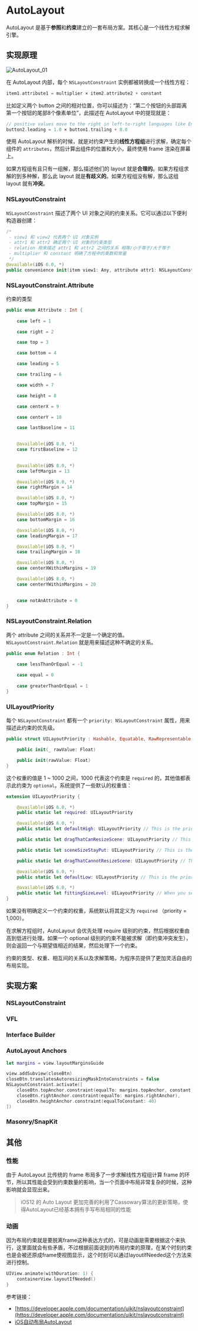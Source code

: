 # AutoLayout

AutoLayout 是基于**参照**和**约束**建立的一套布局方案。其核心是一个线性方程求解引擎。

## 实现原理

![AutoLayout_01](AutoLayout_01.png)

在 AutoLayout 内部，每个 `NSLayoutConstraint` 实例都被转换成一个线性方程：

```swift
item1.attribute1 = multiplier × item2.attribute2 + constant
```
比如定义两个 button 之间的相对位置，你可以描述为：“第二个按钮的头部距离第一个按钮的尾部8个像素单位”，此描述在 AutoLayout 中的提现就是：

```swift
// positive values move to the right in left-to-right languages like English.
button2.leading = 1.0 × button1.trailing + 8.0
```

使用 AutoLayout 解析的时候，就是对约束产生的**线性方程组**进行求解，确定每个组件的 `attributes`，然后计算出组件的位置和大小，最终使用 frame 渲染在屏幕上。

如果方程组有且只有一组解，那么描述他们的 layout 就是**合理的**。如果方程组求解的到多种解，那么此 layout 就是**有歧义的**。如果方程组没有解，那么这组 layout 就有**冲突**。

### NSLayoutConstraint

`NSLayoutConstraint` 描述了两个 UI 对象之间的约束关系。它可以通过以下便利构造器创建：

```swift
/*
 - view1 和 view2 代表两个 UI 对象实例
 - attr1 和 attr2 确定两个 UI 对象的约束类型
 - relation 用来描述 attr1 和 attr2 之间的关系 相等/小于等于/大于等于
 - multiplier 和 constant 明确了方程中的乘数和常量
 */
@available(iOS 6.0, *)
public convenience init(item view1: Any, attribute attr1: NSLayoutConstraint.Attribute, relatedBy relation: NSLayoutConstraint.Relation, toItem view2: Any?, attribute attr2: NSLayoutConstraint.Attribute, multiplier: CGFloat, constant c: CGFloat)
```



### NSLayoutConstraint.Attribute

约束的类型

```swift
public enum Attribute : Int {
    
    case left = 1

    case right = 2

    case top = 3

    case bottom = 4

    case leading = 5

    case trailing = 6

    case width = 7

    case height = 8

    case centerX = 9

    case centerY = 10

    case lastBaseline = 11

    
    @available(iOS 8.0, *)
    case firstBaseline = 12

    
    @available(iOS 8.0, *)
    case leftMargin = 13

    @available(iOS 8.0, *)
    case rightMargin = 14

    @available(iOS 8.0, *)
    case topMargin = 15

    @available(iOS 8.0, *)
    case bottomMargin = 16

    @available(iOS 8.0, *)
    case leadingMargin = 17

    @available(iOS 8.0, *)
    case trailingMargin = 18

    @available(iOS 8.0, *)
    case centerXWithinMargins = 19

    @available(iOS 8.0, *)
    case centerYWithinMargins = 20

    
    case notAnAttribute = 0
}

```

### NSLayoutConstraint.Relation

两个 attribute 之间的关系并不一定是一个确定的值。`NSLayoutConstraint.Relation` 就是用来描述这种不确定的关系。

```swift
public enum Relation : Int {

    case lessThanOrEqual = -1
    
    case equal = 0
    
    case greaterThanOrEqual = 1
}

```

### UILayoutPriority

每个 `NSLayoutConstraint` 都有一个 `priority: NSLayoutConstraint`  属性，用来描述此约束的优先级。

```swift
public struct UILayoutPriority : Hashable, Equatable, RawRepresentable {

    public init(_ rawValue: Float)

    public init(rawValue: Float)
}

```

这个权重的值是 1 ~ 1000 之间，1000 代表这个约束是 `required` 的，其他值都表示此约束为 `optional`。系统提供了一些默认的权重值：

```swift
extension UILayoutPriority {

    @available(iOS 6.0, *)
    public static let required: UILayoutPriority

    @available(iOS 6.0, *)
    public static let defaultHigh: UILayoutPriority // This is the priority level with which a button resists compressing its content.

    public static let dragThatCanResizeScene: UILayoutPriority // This is the appropriate priority level for a drag that may end up resizing the window's scene.

    public static let sceneSizeStayPut: UILayoutPriority // This is the priority level at which the window's scene prefers to stay the same size.  It's generally not appropriate to make a constraint at exactly this priority. You want to be higher or lower.

    public static let dragThatCannotResizeScene: UILayoutPriority // This is the priority level at which a split view divider, say, is dragged.  It won't resize the window's scene.

    @available(iOS 6.0, *)
    public static let defaultLow: UILayoutPriority // This is the priority level at which a button hugs its contents horizontally.

    @available(iOS 6.0, *)
    public static let fittingSizeLevel: UILayoutPriority // When you send -[UIView systemLayoutSizeFittingSize:], the size fitting most closely to the target size (the argument) is computed.  UILayoutPriorityFittingSizeLevel is the priority level with which the view wants to conform to the target size in that computation.  It's quite low.  It is generally not appropriate to make a constraint at exactly this priority.  You want to be higher or lower.
}
```

如果没有明确定义一个约束的权重，系统默认将其定义为 `required` （priority = 1,000）。

在求解方程组时，AutoLayout 会优先处理 require 级别的约束，然后根据权重由高到低进行处理。如果一个 optional 级别的约束不能被求解（即约束冲突发生），则会返回一个与期望值相近的结果，然后处理下一个约束。

约束的类型、权重、相互间的关系以及求解策略，为程序员提供了更加灵活自由的布局实现。

## 实现方案


### NSLayoutConstraint
### VFL
### Interface Builder
### AutoLayout Anchors

```swift
let margins = view.layoutMarginsGuide

view.addSubview(closeBtn)
closeBtn.translatesAutoresizingMaskIntoConstraints = false
NSLayoutConstraint.activate([
    closeBtn.topAnchor.constraint(equalTo: margins.topAnchor, constant: 5),
    closeBtn.rightAnchor.constraint(equalTo: margins.rightAnchor),
    closeBtn.heightAnchor.constraint(equalToConstant: 40)
])
```

### Masonry/SnapKit


## 其他

### 性能

由于 AutoLayout 比传统的 frame 布局多了一步求解线性方程组计算 frame 的环节，所以其性能会受到约束数量的影响，当一个页面中布局非常复杂的时候，这种影响就会显现出来。

> iOS12 的 Auto Layout 更加完善的利用了Cassowary算法的更新策略，使得AutoLayout已经基本拥有手写布局相同的性能

### 动画

因为布局约束就是要脱离frame这种表达方式的，可是动画是需要根据这个来执行，这里面就会有些矛盾，不过根据前面说到的布局约束的原理，在某个时刻约束也是会被还原成frame使视图显示，这个时刻可以通过layoutIfNeeded这个方法来进行控制。

```swift
UIView.animate(withDuration: 1) {
    containerView.layoutIfNeeded()
}
```

参考链接：

- [https://developer.apple.com/documentation/uikit/nslayoutconstraint](https://developer.apple.com/documentation/uikit/nslayoutconstraint)
- [iOS自动布局AutoLayout](https://www.jianshu.com/p/4ae8457d14b0)
